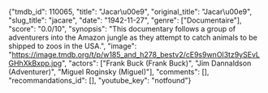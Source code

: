 {"tmdb_id": 110065, "title": "Jacar\u00e9", "original_title": "Jacar\u00e9", "slug_title": "jacare", "date": "1942-11-27", "genre": ["Documentaire"], "score": "0.0/10", "synopsis": "This documentary follows a group of adventurers into the Amazon jungle as they attempt to catch animals to be shipped to zoos in the USA.", "image": "https://image.tmdb.org/t/p/w185_and_h278_bestv2/cE9s9wnOl3tz9ySEvLGHhXkBxpp.jpg", "actors": ["Frank Buck (Frank Buck)", "Jim Dannaldson (Adventurer)", "Miguel Roginsky (Miguel)"], "comments": [], "recommandations_id": [], "youtube_key": "notfound"}